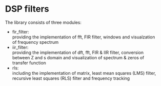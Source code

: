 # DSP filters

The library consists of three modules:
* fir_filter:  
providing the implementation of fft, FIR filter, windows and visualzation of frequency spectrum
* iir_filter:  
providing the implementation of dft, fft, FIR & IIR filter, conversion between Z and s domain and visualization of spectrum & zeros of transfer function
* rls:  
including the implementation of matrix, least mean squares (LMS) filter, recursive least squares (RLS) filter and frequency tracking
